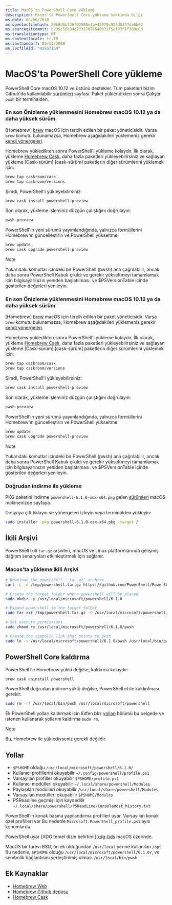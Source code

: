 ```yaml
---
title: MacOS’ta PowerShell Core yükleme
description: Macos'ta PowerShell Core yükleme hakkında bilgi
ms.date: 08/06/2018
ms.openlocfilehash: 50b8dbbf26f02580e4be45978c926d5337da6b63
ms.sourcegitcommit: b235c58b34d23317076540631f5cf83f1f309c0d
ms.translationtype: MT
ms.contentlocale: tr-TR
ms.lasthandoff: 09/13/2018
ms.locfileid: "45557169"
---
```

# <a name="installing-powershell-core-on-macos"></a>MacOS’ta PowerShell Core yükleme

PowerShell Core macOS 10.12 ve üstünü destekler.
Tüm paketleri bizim Github'da kullanılabilir [sürümleri][] sayfası.
Paket yüklendikten sonra Çalıştır `pwsh` bir terminalden.

### <a name="installation-of-latest-preview-release-via-homebrew-on-macos-1012-or-higher"></a>En son Önizleme yüklenmesini Homebrew macOS 10.12 ya da daha yüksek sürüm

[Homebrew] [ brew] macOS için tercih edilen bir paket yöneticisidir.
Varsa `brew` komutu bulunamazsa, Homebrew aşağıdakileri yüklemeniz gerekir [kendi yönergeleri][brew].

Homebrew yükledikten sonra PowerShell'i yükleme kolaydır.
İlk olarak, yükleme [Homebrew Cask][cask], daha fazla paketleri yükleyebilirsiniz ve sağlayan yükleme [Cask-sürüm] [cask-sürüm] paketlerin diğer sürümlerini yüklemek için:

```sh
brew tap caskroom/cask
brew tap caskroom/versions
```

Şimdi, PowerShell'i yükleyebilirsiniz:

```sh
brew cask install powershell-preview
```

Son olarak, yükleme işleminiz düzgün çalıştığını doğrulayın:

```sh
pwsh-preview
```

PowerShell'in yeni sürümü yayımlandığında, yalnızca formüllerini Homebrew'ın güncelleştirin ve PowerShell yükseltme:

```sh
brew update
brew cask upgrade powershell-preview
```

> [!NOTE]
> Yukarıdaki komutlar içindeki bir PowerShell (pwsh) ana çağrılabilir, ancak daha sonra PowerShell Kabuk çıkıldı ve gerekir yükseltmeyi tamamlamak için bilgisayarınızın yeniden başlatılması.
> ve $PSVersionTable içinde gösterilen değerleri yenileyin.

[brew]: http://brew.sh/
[cask]: https://caskroom.github.io/
[cask-versions]: https://github.com/Homebrew/homebrew-cask-versions

### <a name="installation-of-latest-preview-release-via-homebrew-on-macos-1012-or-higher"></a>En son Önizleme yüklenmesini Homebrew macOS 10.12 ya da daha yüksek sürüm

[Homebrew] [ brew] macOS için tercih edilen bir paket yöneticisidir.
Varsa `brew` komutu bulunamazsa, Homebrew aşağıdakileri yüklemeniz gerekir [kendi yönergeleri][brew].

Homebrew yükledikten sonra PowerShell'i yükleme kolaydır.
İlk olarak, yükleme [Homebrew Cask][cask], daha fazla paketleri yükleyebilirsiniz ve sağlayan yükleme [Cask-sürüm] [cask-sürüm] paketlerin diğer sürümlerini yüklemek için:

```sh
brew tap caskroom/cask
brew tap caskroom/versions
```

Şimdi, PowerShell'i yükleyebilirsiniz:

```sh
brew cask install powershell-preview
```

Son olarak, yükleme işleminiz düzgün çalıştığını doğrulayın:

```sh
pwsh-preview
```

PowerShell'in yeni sürümü yayımlandığında, yalnızca formüllerini Homebrew'ın güncelleştirin ve PowerShell yükseltme:

```sh
brew update
brew cask upgrade powershell-preview
```

> [!NOTE]
> Yukarıdaki komutlar içindeki bir PowerShell (pwsh) ana çağrılabilir, ancak daha sonra PowerShell Kabuk çıkıldı ve gerekir yükseltmeyi tamamlamak için bilgisayarınızın yeniden başlatılması.
> ve $PSVersionTable içinde gösterilen değerleri yenileyin.

[brew]: http://brew.sh/
[cask]: https://caskroom.github.io/
[cask-versions]: https://github.com/Homebrew/homebrew-cask-versions

### <a name="installation-via-direct-download"></a>Doğrudan indirme ile yükleme

PKG paketini indirme `powershell-6.1.0-osx-x64.pkg`
gelen [sürümleri][] macOS makinenizde sayfaya.

Dosyaya çift tıklayın ve yönergeleri izleyin veya terminalden yükleyin:

```sh
sudo installer -pkg powershell-6.1.0-osx-x64.pkg -target /
```

## <a name="binary-archives"></a>İkili Arşivi

PowerShell ikili `tar.gz` arşivleri, macOS ve Linux platformlarında gelişmiş dağıtım senaryoları etkinleştirmek için sağlanır.

### <a name="installing-binary-archives-on-macos"></a>Macos'ta yükleme ikili Arşivi

```sh
# Download the powershell '.tar.gz' archive
curl -L -o /tmp/powershell.tar.gz https://github.com/PowerShell/PowerShell/releases/download/v6.1.0/powershell-6.1.0-osx-x64.tar.gz

# Create the target folder where powershell will be placed
sudo mkdir -p /usr/local/microsoft/powershell/6.1.0

# Expand powershell to the target folder
sudo tar zxf /tmp/powershell.tar.gz -C /usr/local/microsoft/powershell/6.1.0

# Set execute permissions
sudo chmod +x /usr/local/microsoft/powershell/6.1.0/pwsh

# Create the symbolic link that points to pwsh
sudo ln -s /usr/local/microsoft/powershell/6.1.0/pwsh /usr/local/bin/pwsh
```

## <a name="uninstalling-powershell-core"></a>PowerShell Core kaldırma

PowerShell ile Homebrew yüklü değilse, kaldırma kolaydır:

```sh
brew cask uninstall powershell
```

PowerShell doğrudan indirme yüklü değilse, PowerShell el ile kaldırılması gerekir:

```sh
sudo rm -rf /usr/local/bin/pwsh /usr/local/microsoft/powershell
```

Ek PowerShell yolları kaldırmak için lütfen bkz [yolları][] bölümü bu belgede ve istenen kullanarak yollarını kaldırma `sudo rm`.

> [!NOTE]
> Bu, Homebrew ile yüklediyseniz gerekli değildir.

[Yolları]:#paths

## <a name="paths"></a>Yollar

* `$PSHOME` olduğu `/usr/local/microsoft/powershell/6.1.0/`
* Kullanıcı profillerini okuyabilir `~/.config/powershell/profile.ps1`
* Varsayılan profiller okuyabilir `$PSHOME/profile.ps1`
* Kullanıcı modülleri okuyabilir `~/.local/share/powershell/Modules`
* Paylaşılan modülleri okuyabilir `/usr/local/share/powershell/Modules`
* Varsayılan modülleri okuyabilir `$PSHOME/Modules`
* PSReadline geçmişi için kaydedilir `~/.local/share/powershell/PSReadLine/ConsoleHost_history.txt`

PowerShell'in konak başına yapılandırma profilleri uyar.
Varsayılan konak özel profilleri var Bu nedenle `Microsoft.PowerShell_profile.ps1` aynı konumlarda.

PowerShell uyar [XDG temel dizin belirtimi] [ xdg-bds] macOS üzerinde.

MacOS bir türevi BSD, ön ek olduğundan `/usr/local` yerine kullanılan `/opt`.
Bu nedenle, `$PSHOME` olduğu `/usr/local/microsoft/powershell/6.1.0/`, ve sembolik bağlantısını yerleştirilmiş olması `/usr/local/bin/pwsh`.

## <a name="additional-resources"></a>Ek Kaynaklar

* [Homebrew Web][brew]
* [Homebrew Github deposu][GitHub]
* [Homebrew Cask][cask]

[brew]: http://brew.sh/
[GitHub]: https://github.com/Homebrew
[Cask]: https://github.com/Homebrew/homebrew-cask
[sürümleri]: https://github.com/PowerShell/PowerShell/releases/latest
[xdg-bds]: https://specifications.freedesktop.org/basedir-spec/basedir-spec-latest.html
